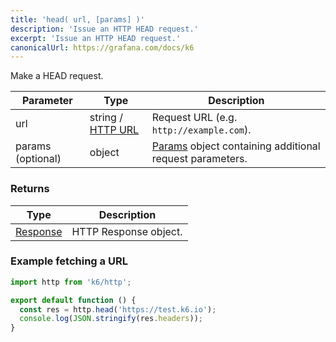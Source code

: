```yaml
---
title: 'head( url, [params] )'
description: 'Issue an HTTP HEAD request.'
excerpt: 'Issue an HTTP HEAD request.'
canonicalUrl: https://grafana.com/docs/k6
---
```


Make a HEAD request.

| Parameter | Type | Description |
| --------- | ---- | ----------- |
| url | string / [HTTP URL](/javascript-api/k6-http/urlurl#returns) | Request URL (e.g. `http://example.com`). |
| params (optional) | object | [Params](/javascript-api/k6-http/params) object containing additional request parameters. |

### Returns

| Type                                         | Description           |
| -------------------------------------------- | --------------------- |
| [Response](/javascript-api/k6-http/response) | HTTP Response object. |

### Example fetching a URL

<CodeGroup labels={[]}>

```javascript
import http from 'k6/http';

export default function () {
  const res = http.head('https://test.k6.io');
  console.log(JSON.stringify(res.headers));
}
```

</CodeGroup>
